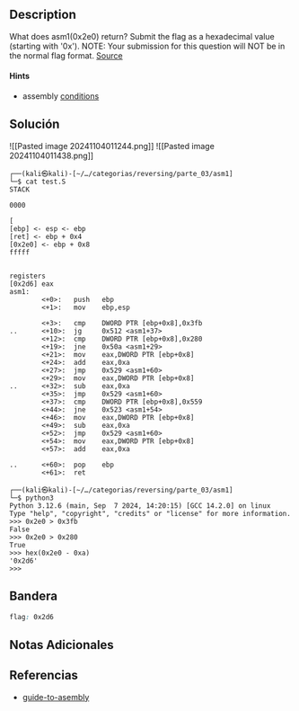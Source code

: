 ## Description

What does asm1(0x2e0) return? Submit the flag as a hexadecimal value (starting with '0x'). NOTE: Your submission for this question will NOT be in the normal flag format. [Source](https://jupiter.challenges.picoctf.org/static/f1c2358ff7d1e9386e41552c549cf2f6/test.S)
#### Hints
- assembly [conditions](https://www.tutorialspoint.com/assembly_programming/assembly_conditions.htm)
## Solución

![[Pasted image 20241104011244.png]]
![[Pasted image 20241104011438.png]]

```shell
┌──(kali㉿kali)-[~/…/categorias/reversing/parte_03/asm1]
└─$ cat test.S 
STACK

0000

[
[ebp] <- esp <- ebp
[ret] <- ebp + 0x4
[0x2e0] <- ebp + 0x8
fffff


registers
[0x2d6] eax
asm1:
        <+0>:   push   ebp
        <+1>:   mov    ebp,esp

        <+3>:   cmp    DWORD PTR [ebp+0x8],0x3fb
..      <+10>:  jg     0x512 <asm1+37>
        <+12>:  cmp    DWORD PTR [ebp+0x8],0x280
        <+19>:  jne    0x50a <asm1+29>
        <+21>:  mov    eax,DWORD PTR [ebp+0x8]
        <+24>:  add    eax,0xa
        <+27>:  jmp    0x529 <asm1+60>
        <+29>:  mov    eax,DWORD PTR [ebp+0x8]
..      <+32>:  sub    eax,0xa
        <+35>:  jmp    0x529 <asm1+60>
        <+37>:  cmp    DWORD PTR [ebp+0x8],0x559
        <+44>:  jne    0x523 <asm1+54>
        <+46>:  mov    eax,DWORD PTR [ebp+0x8]
        <+49>:  sub    eax,0xa
        <+52>:  jmp    0x529 <asm1+60>
        <+54>:  mov    eax,DWORD PTR [ebp+0x8]
        <+57>:  add    eax,0xa

..      <+60>:  pop    ebp
        <+61>:  ret     

```

```shell
┌──(kali㉿kali)-[~/…/categorias/reversing/parte_03/asm1]
└─$ python3           
Python 3.12.6 (main, Sep  7 2024, 14:20:15) [GCC 14.2.0] on linux
Type "help", "copyright", "credits" or "license" for more information.
>>> 0x2e0 > 0x3fb
False
>>> 0x2e0 > 0x280
True
>>> hex(0x2e0 - 0xa)
'0x2d6'
>>> 

```

## Bandera
```css
flag: 0x2d6
```
## Notas Adicionales

## Referencias
- [guide-to-asembly](https://www.cs.virginia.edu/~evans/cs216/guides/x86.html)
